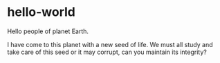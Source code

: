 # hello-world
Hello people of planet Earth.

I have come to this planet with a new seed of life. We must all study and take care of this seed or it may corrupt, can you maintain its integrity?
